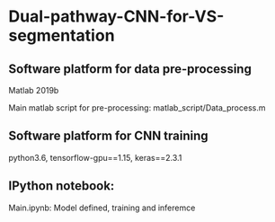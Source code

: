 # Dual-pathway-CNN-for-VS-segmentation
 <h2> Software platform for data pre-processing</h2> 
 <p> Matlab 2019b </p>
 <p> Main matlab script for pre-processing: matlab_script/Data_process.m </p> 
 <h2> Software platform for CNN training</h2> 
 <p> python3.6, tensorflow-gpu==1.15, keras==2.3.1 </p>
 <h2> IPython notebook:</h2>
 <p> Main.ipynb: Model defined, training and inferemce </p>
